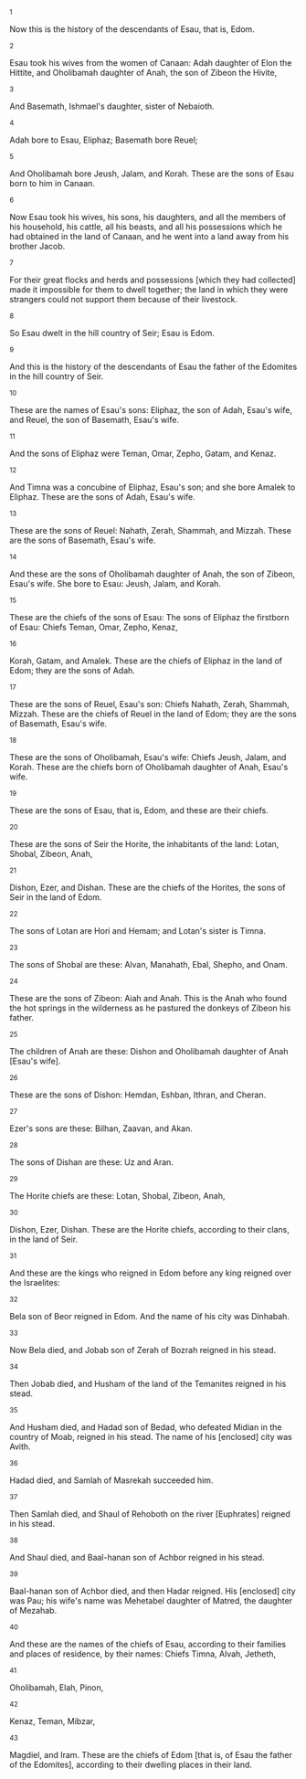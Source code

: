 <sup>1</sup> 

Now this is the history of the descendants of Esau, that is, Edom. 

<sup>2</sup> 

Esau took his wives from the women of Canaan: Adah daughter of Elon the Hittite, and Oholibamah daughter of Anah, the son of Zibeon the Hivite, 

<sup>3</sup> 

And Basemath, Ishmael's daughter, sister of Nebaioth. 

<sup>4</sup> 

Adah bore to Esau, Eliphaz; Basemath bore Reuel; 

<sup>5</sup> 

And Oholibamah bore Jeush, Jalam, and Korah. These are the sons of Esau born to him in Canaan. 

<sup>6</sup> 

Now Esau took his wives, his sons, his daughters, and all the members of his household, his cattle, all his beasts, and all his possessions which he had obtained in the land of Canaan, and he went into a land away from his brother Jacob. 

<sup>7</sup> 

For their great flocks and herds and possessions [which they had collected] made it impossible for them to dwell together; the land in which they were strangers could not support them because of their livestock. 

<sup>8</sup> 

So Esau dwelt in the hill country of Seir; Esau is Edom. 

<sup>9</sup> 

And this is the history of the descendants of Esau the father of the Edomites in the hill country of Seir. 

<sup>10</sup> 

These are the names of Esau's sons: Eliphaz, the son of Adah, Esau's wife, and Reuel, the son of Basemath, Esau's wife. 

<sup>11</sup> 

And the sons of Eliphaz were Teman, Omar, Zepho, Gatam, and Kenaz. 

<sup>12</sup> 

And Timna was a concubine of Eliphaz, Esau's son; and she bore Amalek to Eliphaz. These are the sons of Adah, Esau's wife. 

<sup>13</sup> 

These are the sons of Reuel: Nahath, Zerah, Shammah, and Mizzah. These are the sons of Basemath, Esau's wife. 

<sup>14</sup> 

And these are the sons of Oholibamah daughter of Anah, the son of Zibeon, Esau's wife. She bore to Esau: Jeush, Jalam, and Korah. 

<sup>15</sup> 

These are the chiefs of the sons of Esau: The sons of Eliphaz the firstborn of Esau: Chiefs Teman, Omar, Zepho, Kenaz, 

<sup>16</sup> 

Korah, Gatam, and Amalek. These are the chiefs of Eliphaz in the land of Edom; they are the sons of Adah. 

<sup>17</sup> 

These are the sons of Reuel, Esau's son: Chiefs Nahath, Zerah, Shammah, Mizzah. These are the chiefs of Reuel in the land of Edom; they are the sons of Basemath, Esau's wife. 

<sup>18</sup> 

These are the sons of Oholibamah, Esau's wife: Chiefs Jeush, Jalam, and Korah. These are the chiefs born of Oholibamah daughter of Anah, Esau's wife. 

<sup>19</sup> 

These are the sons of Esau, that is, Edom, and these are their chiefs. 

<sup>20</sup> 

These are the sons of Seir the Horite, the inhabitants of the land: Lotan, Shobal, Zibeon, Anah, 

<sup>21</sup> 

Dishon, Ezer, and Dishan. These are the chiefs of the Horites, the sons of Seir in the land of Edom. 

<sup>22</sup> 

The sons of Lotan are Hori and Hemam; and Lotan's sister is Timna. 

<sup>23</sup> 

The sons of Shobal are these: Alvan, Manahath, Ebal, Shepho, and Onam. 

<sup>24</sup> 

These are the sons of Zibeon: Aiah and Anah. This is the Anah who found the hot springs in the wilderness as he pastured the donkeys of Zibeon his father. 

<sup>25</sup> 

The children of Anah are these: Dishon and Oholibamah daughter of Anah [Esau's wife]. 

<sup>26</sup> 

These are the sons of Dishon: Hemdan, Eshban, Ithran, and Cheran. 

<sup>27</sup> 

Ezer's sons are these: Bilhan, Zaavan, and Akan. 

<sup>28</sup> 

The sons of Dishan are these: Uz and Aran. 

<sup>29</sup> 

The Horite chiefs are these: Lotan, Shobal, Zibeon, Anah, 

<sup>30</sup> 

Dishon, Ezer, Dishan. These are the Horite chiefs, according to their clans, in the land of Seir. 

<sup>31</sup> 

And these are the kings who reigned in Edom before any king reigned over the Israelites: 

<sup>32</sup> 

Bela son of Beor reigned in Edom. And the name of his city was Dinhabah. 

<sup>33</sup> 

Now Bela died, and Jobab son of Zerah of Bozrah reigned in his stead. 

<sup>34</sup> 

Then Jobab died, and Husham of the land of the Temanites reigned in his stead. 

<sup>35</sup> 

And Husham died, and Hadad son of Bedad, who defeated Midian in the country of Moab, reigned in his stead. The name of his [enclosed] city was Avith. 

<sup>36</sup> 

Hadad died, and Samlah of Masrekah succeeded him. 

<sup>37</sup> 

Then Samlah died, and Shaul of Rehoboth on the river [Euphrates] reigned in his stead. 

<sup>38</sup> 

And Shaul died, and Baal-hanan son of Achbor reigned in his stead. 

<sup>39</sup> 

Baal-hanan son of Achbor died, and then Hadar reigned. His [enclosed] city was Pau; his wife's name was Mehetabel daughter of Matred, the daughter of Mezahab. 

<sup>40</sup> 

And these are the names of the chiefs of Esau, according to their families and places of residence, by their names: Chiefs Timna, Alvah, Jetheth, 

<sup>41</sup> 

Oholibamah, Elah, Pinon, 

<sup>42</sup> 

Kenaz, Teman, Mibzar, 

<sup>43</sup> 

Magdiel, and Iram. These are the chiefs of Edom [that is, of Esau the father of the Edomites], according to their dwelling places in their land.